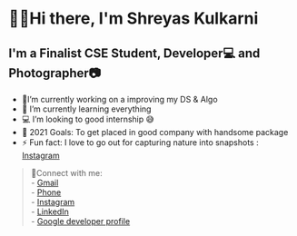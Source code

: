 
# 🙋🏻Hi there, I'm Shreyas Kulkarni
## I'm a Finalist CSE Student, Developer💻 and Photographer📷
* 🔭I’m currently working on a improving my DS & Algo
* 🌱 I’m currently learning everything 
* 💻 I’m looking to good internship 😅
* 🎯 2021 Goals: To get placed in good company with handsome package
* ⚡ Fun fact: I love to go out for capturing nature into snapshots : [Instagram ](https://instagram.com/___shadow_photography___?utm_medium=copy_link)  
>👥Connect with me:    
      - [Gmail ](sskulkarni899@gmail.com)  
      - [Phone ](+919921541083)    
      - [Instagram ](https://instagram.com/___shadow_photography___?utm_medium=copy_link)  
      - [LinkedIn ](https://www.linkedin.com/in/shreyas-kulkarni-632364180)  
      - [Google developer profile ](https://developers.google.com/profile/u/100596202039198598044?hl=en)  





<!--
**ShreyasKulkarni899/ShreyasKulkarni899** is a ✨ _special_ ✨ repository because its `README.md` (this file) appears on your GitHub profile.

Here are some ideas to get you started:

- 🔭 I’m currently working on ...
- 🌱 I’m currently learning ...
- 👯 I’m looking to collaborate on ...
- 🤔 I’m looking for help with ...
- 💬 Ask me about ...
- 📫 How to reach me: ...
- 😄 Pronouns: ...
- ⚡ Fun fact: ...
-->
